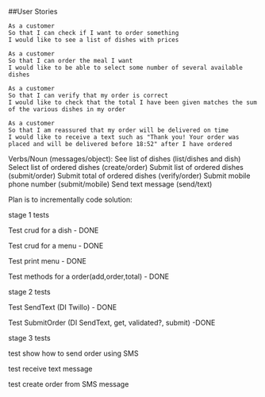 ##User Stories

```
As a customer
So that I can check if I want to order something
I would like to see a list of dishes with prices

As a customer
So that I can order the meal I want
I would like to be able to select some number of several available dishes

As a customer
So that I can verify that my order is correct
I would like to check that the total I have been given matches the sum of the various dishes in my order

As a customer
So that I am reassured that my order will be delivered on time
I would like to receive a text such as "Thank you! Your order was placed and will be delivered before 18:52" after I have ordered
```


Verbs/Noun (messages/object):
See list of dishes (list/dishes and dish)
Select list of ordered dishes (create/order)
Submit list of ordered dishes (submit/order)
Submit total of ordered dishes (verify/order)
Submit mobile phone number (submit/mobile)
Send text message (send/text)

Plan is to incrementally code solution:


stage 1 tests

Test crud for a dish - DONE

Test crud for a menu - DONE

Test print menu - DONE

Test methods for a order(add,order,total) - DONE


stage 2 tests

Test SendText (DI Twillo) - DONE

Test SubmitOrder (DI SendText, get, validated?, submit) -DONE



stage 3 tests

test show how to send order using SMS

test receive text message

test create order from SMS message













